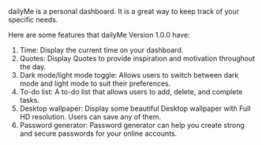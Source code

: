 dailyMe is a personal dashboard. It is a great way to keep track of your specific needs.

Here are some features that dailyMe Version 1.0.0 have:

1.  Time: Display the current time on your dashboard.
2.  Quotes: Display Quotes to provide inspiration and motivation throughout the day.
3.  Dark mode/light mode toggle: Allows users to switch between dark mode and light mode to suit their preferences.
4.  To-do list: A to-do list that allows users to add, delete, and complete tasks.
5.  Desktop wallpaper: Display some beautiful Desktop wallpaper with Full HD resolution. Users can save any of them.
6.  Password generator: Password generator can help you create strong and secure passwords for your online accounts.
